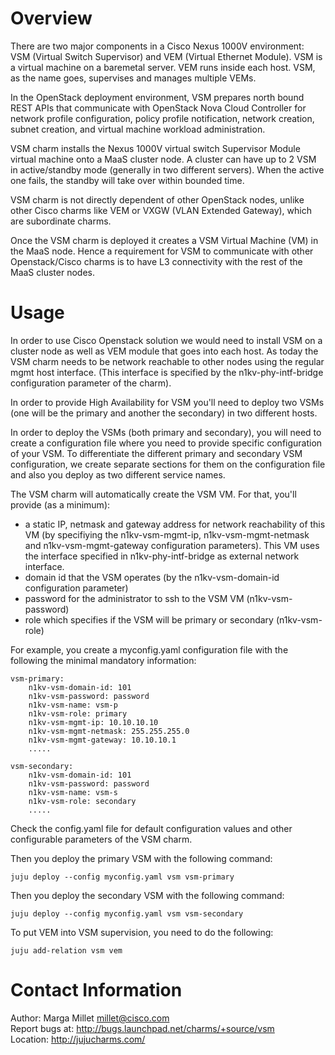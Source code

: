 # Overview

There are two major components in a Cisco Nexus 1000V environment: 
VSM (Virtual Switch Supervisor) and VEM (Virtual Ethernet Module).
VSM is a virtual machine on a baremetal server. VEM runs inside each host. 
VSM, as the name goes, supervises and manages multiple VEMs.

In the OpenStack deployment environment, VSM prepares north 
bound REST APIs that communicate with OpenStack Nova Cloud 
Controller for network profile configuration, policy profile 
notification, network creation, subnet creation, and virtual 
machine workload administration.

VSM charm installs the Nexus 1000V virtual switch Supervisor 
Module virtual machine onto a MaaS cluster node. A cluster can 
have up to 2 VSM in active/standby mode (generally in two different servers).
When the active one fails, the standby will take over within bounded time.

VSM charm is not directly dependent of other OpenStack nodes,
unlike other Cisco charms like VEM or VXGW (VLAN Extended Gateway), 
which are subordinate charms. 

Once the VSM charm is deployed it creates a VSM Virtual Machine (VM)
in the MaaS node. Hence a requirement for VSM to communicate with other
Openstack/Cisco charms is to have L3 connectivity with the rest of 
the MaaS cluster nodes.

# Usage

In order to use Cisco Openstack solution we would need to install 
VSM on a cluster node as well as VEM module that goes into each 
host. As today the VSM charm needs to be network reachable to other 
nodes using the regular mgmt host interface. (This interface is 
specified by the n1kv-phy-intf-bridge configuration parameter of 
the charm).

In order to provide High Availability for VSM you'll need to deploy 
two VSMs (one will be the primary and another the secondary)
in two different hosts. 

In order to deploy the VSMs (both primary and secondary), you will 
need to create a configuration file where you need to provide specific
configuration of your VSM. To differentiate the different primary 
and secondary VSM configuration, we create separate sections for them
on the configuration file and also you deploy as two different service
names.

The VSM charm will automatically create the VSM VM. For that, you'll 
provide (as a minimum):
   - a static IP, netmask and gateway address for network reachability
of this VM (by specifiying the n1kv-vsm-mgmt-ip, n1kv-vsm-mgmt-netmask and
n1kv-vsm-mgmt-gateway configuration parameters). This VM uses the 
interface specified in n1kv-phy-intf-bridge as external network 
interface.
   - domain id that the VSM operates (by the n1kv-vsm-domain-id configuration parameter)
   - password for the administrator to ssh to the VSM VM (n1kv-vsm-password)
   - role which specifies if the VSM will be primary or secondary (n1kv-vsm-role)

For example, you create a myconfig.yaml configuration file with the 
following the minimal mandatory information:

    vsm-primary:
        n1kv-vsm-domain-id: 101
        n1kv-vsm-password: password
        n1kv-vsm-name: vsm-p
        n1kv-vsm-role: primary
        n1kv-vsm-mgmt-ip: 10.10.10.10
        n1kv-vsm-mgmt-netmask: 255.255.255.0
        n1kv-vsm-mgmt-gateway: 10.10.10.1
        .....

    vsm-secondary:
        n1kv-vsm-domain-id: 101
        n1kv-vsm-password: password
        n1kv-vsm-name: vsm-s
        n1kv-vsm-role: secondary
        .....
   

Check the config.yaml file for default configuration values and other 
configurable parameters of the VSM charm.

Then you deploy the primary VSM with the following command:

    juju deploy --config myconfig.yaml vsm vsm-primary

Then you deploy the secondary VSM with the following command:

    juju deploy --config myconfig.yaml vsm vsm-secondary

To put VEM into VSM supervision, you need to do the following:

    juju add-relation vsm vem

   
# Contact Information

Author: Marga Millet <millet@cisco.com>  
Report bugs at: http://bugs.launchpad.net/charms/+source/vsm  
Location: http://jujucharms.com/

